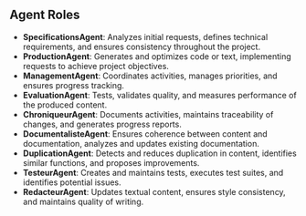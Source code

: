 ## Agent Roles
- **SpecificationsAgent**: Analyzes initial requests, defines technical requirements, and ensures consistency throughout the project.
- **ProductionAgent**: Generates and optimizes code or text, implementing requests to achieve project objectives.
- **ManagementAgent**: Coordinates activities, manages priorities, and ensures progress tracking.
- **EvaluationAgent**: Tests, validates quality, and measures performance of the produced content.
- **ChroniqueurAgent**: Documents activities, maintains traceability of changes, and generates progress reports.
- **DocumentalisteAgent**: Ensures coherence between content and documentation, analyzes and updates existing documentation.
- **DuplicationAgent**: Detects and reduces duplication in content, identifies similar functions, and proposes improvements.
- **TesteurAgent**: Creates and maintains tests, executes test suites, and identifies potential issues.
- **RedacteurAgent**: Updates textual content, ensures style consistency, and maintains quality of writing.
